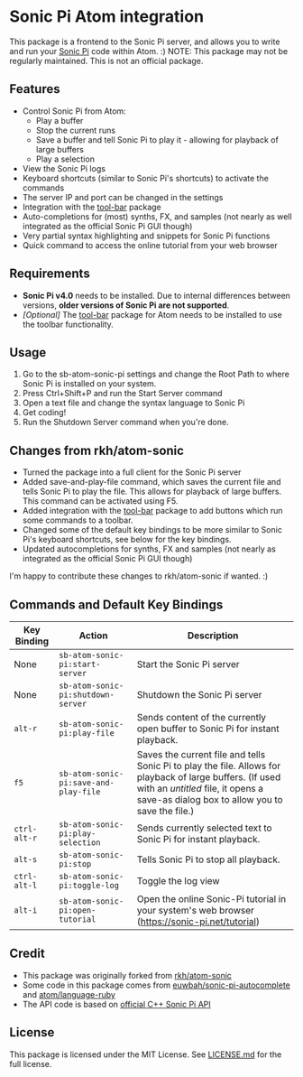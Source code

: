 # Sonic Pi Atom integration

This package is a frontend to the Sonic Pi server, and allows you to write and run your [Sonic Pi](http://sonic-pi.net/) code within Atom. :)
NOTE: This package may not be regularly maintained. This is not an official package.

## Features
* Control Sonic Pi from Atom:
  - Play a buffer
  - Stop the current runs
  - Save a buffer and tell Sonic Pi to play it - allowing for playback of large buffers
  - Play a selection
* View the Sonic Pi logs
* Keyboard shortcuts (similar to Sonic Pi's shortcuts) to activate the commands
* The server IP and port can be changed in the settings
* Integration with the [tool-bar](https://atom.io/packages/tool-bar) package
* Auto-completions for (most) synths, FX, and samples (not nearly as well integrated as the official Sonic Pi GUI though)
* Very partial syntax highlighting and snippets for Sonic Pi functions
* Quick command to access the online tutorial from your web browser

## Requirements
* **Sonic Pi v4.0** needs to be installed. Due to internal differences between versions, **older versions of Sonic Pi are not supported**.
* *[Optional]* The [tool-bar](https://atom.io/packages/tool-bar) package for Atom needs to be installed to use the toolbar functionality.

## Usage
1. Go to the sb-atom-sonic-pi settings and change the Root Path to where Sonic Pi is installed on your system.
2. Press Ctrl+Shift+P and run the Start Server command
3. Open a text file and change the syntax language to Sonic Pi
4. Get coding!
5. Run the Shutdown Server command when you're done.

## Changes from rkh/atom-sonic
* Turned the package into a full client for the Sonic Pi server
* Added save-and-play-file command, which saves the current file and tells Sonic Pi to play the file. This allows for playback of large buffers. This command can be activated using F5.
* Added integration with the [tool-bar](https://atom.io/packages/tool-bar) package to add buttons which run some commands to a toolbar.
* Changed some of the default key bindings to be more similar to Sonic Pi's keyboard shortcuts, see below for the key bindings.
* Updated autocompletions for synths, FX and samples (not nearly as integrated as the official Sonic Pi GUI though)

I'm happy to contribute these changes to rkh/atom-sonic if wanted. :)

## Commands and Default Key Bindings

 Key Binding  | Action                                | Description
--------------|---------------------------------------|-----------------
 None         | `sb-atom-sonic-pi:start-server`       | Start the Sonic Pi server
 None         | `sb-atom-sonic-pi:shutdown-server`    | Shutdown the Sonic Pi server
 `alt-r`      | `sb-atom-sonic-pi:play-file`          | Sends content of the currently open buffer to Sonic Pi for instant playback.
 `f5`         | `sb-atom-sonic-pi:save-and-play-file` | Saves the current file and tells Sonic Pi to play the file. Allows for playback of large buffers. (If used with an *untitled* file, it opens a save-as dialog box to allow you to save the file.)
 `ctrl-alt-r` | `sb-atom-sonic-pi:play-selection`     | Sends currently selected text to Sonic Pi for instant playback.
 `alt-s`      | `sb-atom-sonic-pi:stop`               | Tells Sonic Pi to stop all playback.
 `ctrl-alt-l` | `sb-atom-sonic-pi:toggle-log`         | Toggle the log view
 `alt-i`      | `sb-atom-sonic-pi:open-tutorial`      | Open the online Sonic-Pi tutorial in your system's web browser (https://sonic-pi.net/tutorial)

## Credit
* This package was originally forked from [rkh/atom-sonic](https://github.com/rkh/atom-sonic)
* Some code in this package comes from [euwbah/sonic-pi-autocomplete](https://github.com/euwbah/sonic-pi-autocomplete) and [atom/language-ruby](https://github.com/atom/language-ruby)
* The API code is based on [official C++ Sonic Pi API](https://github.com/sonic-pi-net/sonic-pi/tree/dev/app/api)

## License
 This package is licensed under the MIT License. See [LICENSE.md](LICENSE.md) for the full license.
